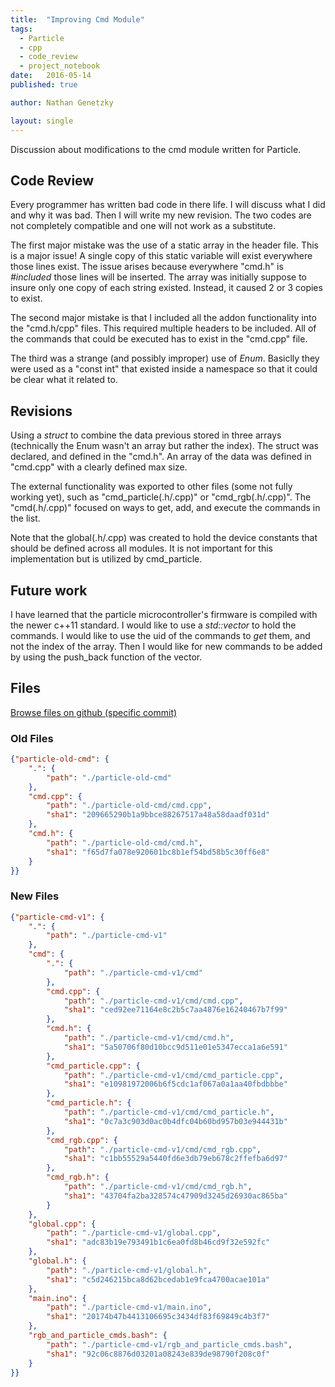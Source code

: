 ```yaml
---
title:  "Improving Cmd Module"
tags:
  - Particle
  - cpp
  - code_review
  - project_notebook
date:   2016-05-14
published: true

author: Nathan Genetzky

layout: single
---
```


Discussion about modifications to the cmd module written for Particle.

## Code Review

Every programmer has written bad code in there life. I will discuss what I did
and why it was bad. Then I will write my new revision. The two codes are not 
completely compatible and one will not work as a substitute.

The first major mistake was the use of a static array in the header file. This
is a major issue! A single copy of this static variable will exist everywhere
those lines exist. The issue arises because everywhere "cmd.h" is *#included*
those lines will be inserted. The array was initially suppose to insure only
one copy of each string existed. Instead, it caused 2 or 3 copies to exist.

The second major mistake is that I included all the addon functionality into
the "cmd.h/cpp" files. This required multiple headers to be included. All of the
commands that could be executed has to exist in the "cmd.cpp" file.

The third was a strange (and possibly improper) use of *Enum*. Basiclly they were
used as a "const int" that existed inside a namespace so that it could be clear
what it related to.

## Revisions

Using a *struct* to combine the data previous stored in three arrays (technically
the Enum wasn't an array but rather the index). The struct was declared, and
defined in the "cmd.h". An array of the data was defined in "cmd.cpp" with a
clearly defined max size.

The external functionality was exported to other files (some not fully working 
yet), such as "cmd\_particle(.h/.cpp)" or "cmd\_rgb(.h/.cpp)". The "cmd(.h/.cpp)"
focused on ways to get, add, and execute the commands in the list.

Note that the global(.h/.cpp) was created to hold the device constants that should
be defined across all modules. It is not important for this implementation but
is utilized by cmd\_particle.

## Future work

I have learned that the particle microcontroller's firmware is compiled with the
newer c++11 standard. I would like to use a *std::vector* to hold the commands.
I would like to use the uid of the commands to *get* them, and not the index of
the array. Then I would like for new commands to be added by using the push_back
function of the vector.


## Files

[Browse files on github (specific commit)][gh1]

### Old Files
```json
{"particle-old-cmd": {
    ".": {
        "path": "./particle-old-cmd"
    }, 
    "cmd.cpp": {
        "path": "./particle-old-cmd/cmd.cpp", 
        "sha1": "209665290b1a9bbce88267517a48a58daadf031d"
    }, 
    "cmd.h": {
        "path": "./particle-old-cmd/cmd.h", 
        "sha1": "f65d7fa078e920601bc8b1ef54bd58b5c30ff6e8"
    }
}}
```

### New Files
```json
{"particle-cmd-v1": {
    ".": {
        "path": "./particle-cmd-v1"
    }, 
    "cmd": {
        ".": {
            "path": "./particle-cmd-v1/cmd"
        }, 
        "cmd.cpp": {
            "path": "./particle-cmd-v1/cmd/cmd.cpp", 
            "sha1": "ced92ee71164e8c2b5c7aa4876e16240467b7f99"
        }, 
        "cmd.h": {
            "path": "./particle-cmd-v1/cmd/cmd.h", 
            "sha1": "5a50706f80d10bcc9d511e01e5347ecca1a6e591"
        }, 
        "cmd_particle.cpp": {
            "path": "./particle-cmd-v1/cmd/cmd_particle.cpp", 
            "sha1": "e10981972006b6f5cdc1af067a0a1aa40fbdbbbe"
        }, 
        "cmd_particle.h": {
            "path": "./particle-cmd-v1/cmd/cmd_particle.h", 
            "sha1": "0c7a3c903d0ac0b4dfc04b60bd957b03e944431b"
        }, 
        "cmd_rgb.cpp": {
            "path": "./particle-cmd-v1/cmd/cmd_rgb.cpp", 
            "sha1": "c1bb55529a5440fd6e3db79eb678c2ffefba6d97"
        }, 
        "cmd_rgb.h": {
            "path": "./particle-cmd-v1/cmd/cmd_rgb.h", 
            "sha1": "43704fa2ba328574c47909d3245d26930ac865ba"
        }
    }, 
    "global.cpp": {
        "path": "./particle-cmd-v1/global.cpp", 
        "sha1": "adc83b19e793491b1c6ea0fd8b46cd9f32e592fc"
    }, 
    "global.h": {
        "path": "./particle-cmd-v1/global.h", 
        "sha1": "c5d246215bca8d62bcedab1e9fca4700acae101a"
    }, 
    "main.ino": {
        "path": "./particle-cmd-v1/main.ino", 
        "sha1": "20174b47b4413106695c3434df83f69849c4b3f7"
    }, 
    "rgb_and_particle_cmds.bash": {
        "path": "./particle-cmd-v1/rgb_and_particle_cmds.bash", 
        "sha1": "92c06c8876d03201a08243e839de98790f208c0f"
    }
}}
```

[gh1]: https://github.com/NGenetzky/project_notebook/tree/5d87437ec597a112eb6b72e5338060424d27885b/2016/05/14
